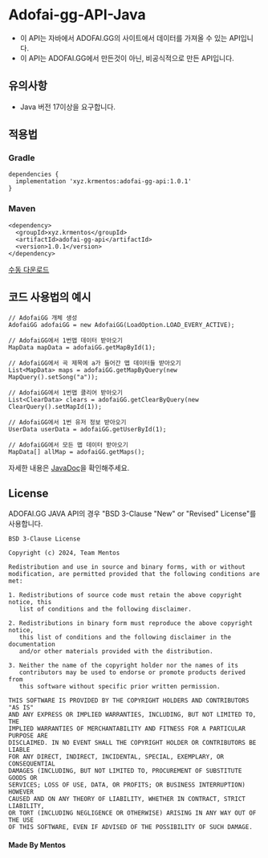 # Adofai-gg-API-Java

* 이 API는 자바에서 ADOFAI.GG의 사이트에서 데이터를 가져올 수 있는 API입니다.
* 이 API는 ADOFAI.GG에서 만든것이 아닌, 비공식적으로 만든 API입니다.


## 유의사항
* Java 버전 17이상을 요구합니다.

## 적용법

### Gradle
```
dependencies {
  implementation 'xyz.krmentos:adofai-gg-api:1.0.1'
}
```

### Maven
```
<dependency>
  <groupId>xyz.krmentos</groupId>
  <artifactId>adofai-gg-api</artifactId>
  <version>1.0.1</version>
</dependency>
```

[수동 다운로드](https://github.com/Team-Mentos/Adofai-gg-API-Java/releases/latest)

## 코드 사용법의 예시
```
// AdofaiGG 개체 생성
AdofaiGG adofaiGG = new AdofaiGG(LoadOption.LOAD_EVERY_ACTIVE);

// AdofaiGG에서 1번맵 데이터 받아오기
MapData mapData = adofaiGG.getMapById(1);

// AdofaiGG에서 곡 제목에 a가 들어간 맵 데이터들 받아오기
List<MapData> maps = adofaiGG.getMapByQuery(new MapQuery().setSong("a"));

// AdofaiGG에서 1번맵 클리어 받아오기
List<ClearData> clears = adofaiGG.getClearByQuery(new ClearQuery().setMapId(1));

// AdofaiGG에서 1번 유저 정보 받아오기
UserData userData = adofaiGG.getUserById(1);
        
// AdofaiGG에서 모든 맵 데이터 받아오기
MapData[] allMap = adofaiGG.getMaps();
```
자세한 내용은 [JavaDoc](https://jd.krmentos.xyz/adofai-gg-api/)을 확인해주세요.

## License
ADOFAI.GG JAVA API의 경우 "BSD 3-Clause "New" or "Revised" License"를 사용합니다.
```
BSD 3-Clause License

Copyright (c) 2024, Team Mentos

Redistribution and use in source and binary forms, with or without
modification, are permitted provided that the following conditions are met:

1. Redistributions of source code must retain the above copyright notice, this
   list of conditions and the following disclaimer.

2. Redistributions in binary form must reproduce the above copyright notice,
   this list of conditions and the following disclaimer in the documentation
   and/or other materials provided with the distribution.

3. Neither the name of the copyright holder nor the names of its
   contributors may be used to endorse or promote products derived from
   this software without specific prior written permission.

THIS SOFTWARE IS PROVIDED BY THE COPYRIGHT HOLDERS AND CONTRIBUTORS "AS IS"
AND ANY EXPRESS OR IMPLIED WARRANTIES, INCLUDING, BUT NOT LIMITED TO, THE
IMPLIED WARRANTIES OF MERCHANTABILITY AND FITNESS FOR A PARTICULAR PURPOSE ARE
DISCLAIMED. IN NO EVENT SHALL THE COPYRIGHT HOLDER OR CONTRIBUTORS BE LIABLE
FOR ANY DIRECT, INDIRECT, INCIDENTAL, SPECIAL, EXEMPLARY, OR CONSEQUENTIAL
DAMAGES (INCLUDING, BUT NOT LIMITED TO, PROCUREMENT OF SUBSTITUTE GOODS OR
SERVICES; LOSS OF USE, DATA, OR PROFITS; OR BUSINESS INTERRUPTION) HOWEVER
CAUSED AND ON ANY THEORY OF LIABILITY, WHETHER IN CONTRACT, STRICT LIABILITY,
OR TORT (INCLUDING NEGLIGENCE OR OTHERWISE) ARISING IN ANY WAY OUT OF THE USE
OF THIS SOFTWARE, EVEN IF ADVISED OF THE POSSIBILITY OF SUCH DAMAGE.
```

#### Made By Mentos
